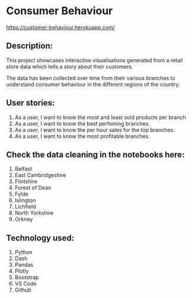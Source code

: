 # Consumer Behaviour 
https://customer-behaviour.herokuapp.com/


## Description: 
This project showcases interactive visualisations generated from a retail store data which tells a story about their customers.

The data has been collected over time from their various branches to understand consumer behaviour in the different regions of the
country. 

## User stories: 

1. As a user, I want to know the most and least sold products per branch
2. As a user, I want to know the best perfoming branches. 
3. As a user, I want to know the per hour sales for the top branches. 
4. As a user, I want to know the most profitable branches.


## Check the data cleaning in the notebooks here: 
1. Belfast
2. East Cambridgeshire
3. Flintshire
4. Forest of Dean
5. Fylde
6. Islington 
7. Lichfield
8. North Yorkshire
9. Orkney

## Technology used: 
1. Python
2. Dash
3. Pandas
4. Plotly
5. Bootstrap
6. VS Code 
7. Github 
